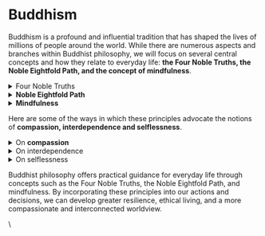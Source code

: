 # Buddhism

Buddhism is a profound and influential tradition that has shaped the lives of millions of people around the world. While there are numerous aspects and branches within Buddhist philosophy, we will focus on several central concepts and how they relate to everyday life: **the Four Noble Truths, the Noble Eightfold Path, and the concept of mindfulness**.

<details>

<summary>Four Noble Truths</summary>

The Four Noble Truths are the foundation of Buddhist philosophy. They are:\
a) The truth of **suffering** (dukkha): Life is filled with suffering and dissatisfaction.

b) The truth of the **origin of suffering** (samudaya): Suffering arises from our attachment to desires and cravings.

c) The truth of the **cessation of suffering** (nirodha): We can end suffering by letting go of our attachments.

d) The truth of the path to the **cessation of suffering** (magga): The Noble Eightfold Path leads to the cessation of suffering.

By understanding these truths, we can better navigate life's challenges and develop greater resilience and contentment.\


</details>

<details>

<summary><strong>Noble Eightfold Path</strong></summary>

The Noble Eightfold Path is a set of practices that guide Buddhists towards enlightenment and the cessation of suffering. The path consists of:

a) Right Understanding

b) Right Intention

c) Right Speech

d) Right Action

e) Right Livelihood

f) Right Effort

g) Right Mindfulness

h) Right Concentration

Incorporating the Eightfold Path into daily life encourages ethical living, mental discipline, and the cultivation of wisdom, ultimately fostering inner peace and happiness.

</details>

<details>

<summary><strong>Mindfulness</strong></summary>

Mindfulness is a central practice in Buddhist philosophy that involves cultivating awareness of the present moment, without judgment. Practicing mindfulness in everyday life can lead to increased self-awareness, improved mental health, and more meaningful relationships. Examples of mindfulness practices include meditation, mindful eating, and being fully present in our interactions with others.

</details>

Here are some of the ways in which these principles advocate the notions of **compassion, interdependence and selflessness**.

<details>

<summary>On <strong>compassion</strong></summary>

Compassion is a key aspect of Buddhist philosophy, emphasizing the importance of empathy and concern for the well-being of others. Practicing compassion in everyday life can manifest in various ways, such as offering emotional support to a friend, volunteering, or simply being kind and understanding in our interactions with others.

</details>

<details>

<summary>On interdependence</summary>

Buddhist philosophy teaches that all things are interconnected and interdependent. Recognizing this interdependence can lead to a greater appreciation for the impact of our actions on the world around us and a deeper sense of responsibility for our choices. This understanding can encourage sustainable living, community engagement, and a more compassionate worldview.

</details>

<details>

<summary>On selflessness</summary>

Buddhism encourages the cultivation of selflessness, or the realization that there is no fixed, independent self. This concept can help individuals let go of ego-driven desires and attachments, leading to increased contentment, compassion, and inner peace.

</details>

Buddhist philosophy offers practical guidance for everyday life through concepts such as the Four Noble Truths, the Noble Eightfold Path, and mindfulness. By incorporating these principles into our actions and decisions, we can develop greater resilience, ethical living, and a more compassionate and interconnected worldview.



\
